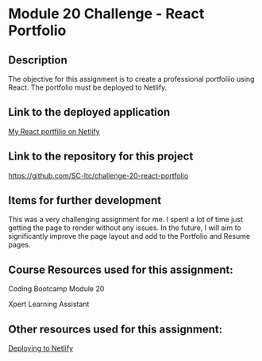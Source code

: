 # Module 20 Challenge - React Portfolio

## Description

The objective for this assignment is to create a professional portfoliio using React. The portfolio must be deployed to Netlify.

## Link to the deployed application

[My React portfilio on Netlify](https://sc-reactportfolio-e76b9d.netlify.app/)

## Link to the repository for this project

https://github.com/SC-ltc/challenge-20-react-portfolio

## Items for further development

This was a very challenging assignment for me. I spent a lot of time just getting the page to render without any issues. In the future, I will aim to significantly improve the page layout and add to the Portfolio and Resume pages.


## Course Resources used for this assignment:
Coding Bootcamp Module 20

Xpert Learning Assistant

## Other resources used for this assignment:

[Deploying to Netlify](https://vite.dev/guide/static-deploy.html#netlify)
